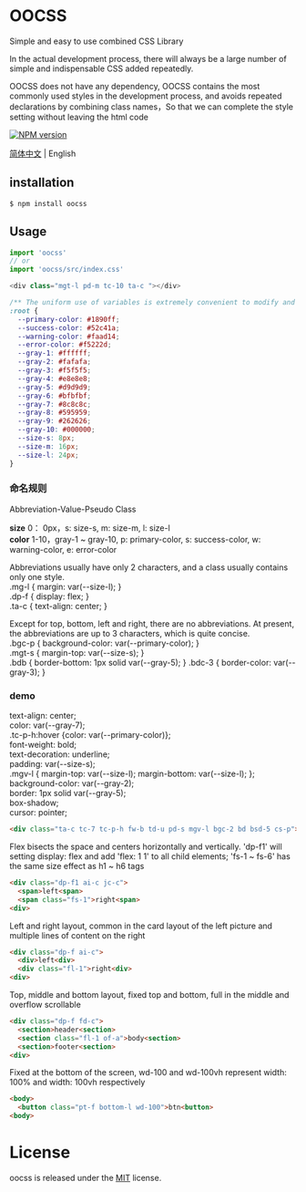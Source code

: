 # OOCSS

Simple and easy to use combined CSS Library

In the actual development process, there will always be a large number of simple and indispensable CSS added repeatedly.

OOCSS does not have any dependency, OOCSS contains the most commonly used styles in the development process, and avoids repeated declarations by combining class names，So that we can complete the style setting without leaving the html code


[![NPM version][npm-image]][npm-url]

[npm-image]: https://img.shields.io/badge/npm-v0.0.8-blue.svg
[npm-url]: https://www.npmjs.com/package/oocss

[简体中文](./README.md) | English

## installation

```
$ npm install oocss
```

## Usage

```javascript
import 'oocss'
// or 
import 'oocss/src/index.css'

<div class="mgt-l pd-m tc-10 ta-c "></div>
```

```css
/** The uniform use of variables is extremely convenient to modify and maintaining consistency */
:root {
  --primary-color: #1890ff;
  --success-color: #52c41a;
  --warning-color: #faad14;
  --error-color: #f5222d;
  --gray-1: #ffffff;
  --gray-2: #fafafa;
  --gray-3: #f5f5f5;
  --gray-4: #e8e8e8;
  --gray-5: #d9d9d9;
  --gray-6: #bfbfbf;
  --gray-7: #8c8c8c;
  --gray-8: #595959;
  --gray-9: #262626;
  --gray-10: #000000;
  --size-s: 8px;
  --size-m: 16px;
  --size-l: 24px;
}
```

### 命名规则

Abbreviation-Value-Pseudo Class  

__size__ 0： 0px，s: size-s, m: size-m, l: size-l  
__color__ 1-10，gray-1 ~ gray-10, p: primary-color, s: success-color, w: warning-color, e: error-color  

Abbreviations usually have only 2 characters, and a class usually contains only one style.  
.mg-l { margin: var(--size-l); }  
.dp-f { display: flex; }  
.ta-c { text-align: center; }

Except for top, bottom, left and right, there are no abbreviations. At present, the abbreviations are up to 3 characters, which is quite concise.  
.bgc-p { background-color: var(--primary-color); }  
.mgt-s { margin-top: var(--size-s); }  
.bdb { border-bottom: 1px solid var(--gray-5); }
.bdc-3 { border-color: var(--gray-3); }  

### demo
text-align: center;  
color: var(--gray-7);  
.tc-p-h:hover {color: var(--primary-color)};  
font-weight: bold;  
text-decoration: underline;  
padding: var(--size-s);  
.mgv-l { margin-top: var(--size-l);  margin-bottom: var(--size-l); };  
background-color: var(--gray-2);  
border: 1px solid var(--gray-5);  
box-shadow;  
cursor: pointer;
``` html
<div class="ta-c tc-7 tc-p-h fw-b td-u pd-s mgv-l bgc-2 bd bsd-5 cs-p">Hello oocss<div>
```
Flex bisects the space and centers horizontally and vertically. 'dp-f1' will setting display: flex and add 'flex: 1 1' to all child elements; 'fs-1 ~ fs-6' has the same size effect as h1 ~ h6 tags
``` html
<div class="dp-f1 ai-c jc-c">
  <span>left<span>
  <span class="fs-1">right<span>
<div>
```
Left and right layout, common in the card layout of the left picture and multiple lines of content on the right
``` html
<div class="dp-f ai-c">
  <div>left<div>
  <div class="fl-1">right<div>
<div>
```
Top, middle and bottom layout, fixed top and bottom, full in the middle and overflow scrollable
``` html
<div class="dp-f fd-c">
  <section>header<section>
  <section class="fl-1 of-a">body<section>
  <section>footer<section>
<div>
```
Fixed at the bottom of the screen, wd-100 and wd-100vh represent width: 100% and width: 100vh respectively
``` html
<body>
  <button class="pt-f bottom-l wd-100">btn<button>
<body>
```
# License

oocss is released under the [MIT](https://github.com/kunoky/oocss/blob/master/LICENSE) license.